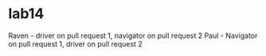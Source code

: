 # lab14

Raven - driver on pull request 1, navigator on pull request 2
Paul - Navigator on pull request 1, driver on pull request 2
